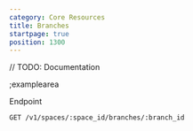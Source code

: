 ```yaml
---
category: Core Resources
title: Branches
startpage: true
position: 1300
---
```


// TODO: Documentation

;examplearea

Endpoint

```bash
GET /v1/spaces/:space_id/branches/:branch_id
```


